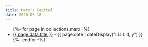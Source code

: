 ```yaml
---
title: Marx's Capital 
date: 2020-05-18
---
```


<ul class="listing">
{%- for page in collections.marx -%}
    <li>
        <a href="{{ page.url }}">{{ page.data.title }}</a> -
        <time datetime="{{ page.data }}">{{ page.date | dateDisplay("LLLL d, y") }}</time>
    </li>
{%- endfor -%}
</ul>


